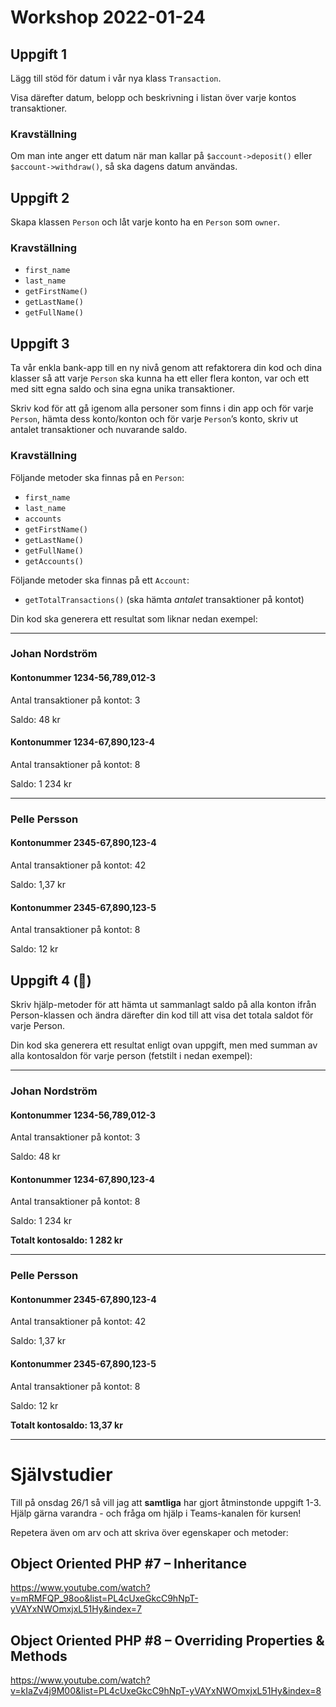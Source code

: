 # Workshop 2022-01-24

## Uppgift 1

Lägg till stöd för datum i vår nya klass `Transaction`.

Visa därefter datum, belopp och beskrivning i listan över varje kontos transaktioner.

### Kravställning

Om man inte anger ett datum när man kallar på `$account->deposit()` eller `$account->withdraw()`, så ska dagens datum användas.

## Uppgift 2

Skapa klassen `Person` och låt varje konto ha en `Person` som `owner`.

### Kravställning

- `first_name`
- `last_name`
- `getFirstName()`
- `getLastName()`
- `getFullName()`

## Uppgift 3

Ta vår enkla bank-app till en ny nivå genom att refaktorera din kod och dina klasser så att varje `Person` ska kunna ha ett eller flera konton, var och ett med sitt egna saldo och sina egna unika transaktioner.

Skriv kod för att gå igenom alla personer som finns i din app och för varje `Person`, hämta dess konto/konton och för varje `Person`’s konto, skriv ut antalet transaktioner och nuvarande saldo.

### Kravställning

Följande metoder ska finnas på en `Person`:

- `first_name`
- `last_name`
- `accounts`
- `getFirstName()`
- `getLastName()`
- `getFullName()`
- `getAccounts()`

Följande metoder ska finnas på ett `Account`:

- `getTotalTransactions()` (ska hämta *antalet* transaktioner på kontot)

Din kod ska generera ett resultat som liknar nedan exempel:

---

### Johan Nordström

#### Kontonummer 1234-56,789,012-3

Antal transaktioner på kontot: 3

Saldo: 48 kr

#### Kontonummer 1234-67,890,123-4

Antal transaktioner på kontot: 8

Saldo: 1 234 kr

---

### Pelle Persson

#### Kontonummer 2345-67,890,123-4

Antal transaktioner på kontot: 42

Saldo: 1,37 kr

#### Kontonummer 2345-67,890,123-5

Antal transaktioner på kontot: 8

Saldo: 12 kr

## Uppgift 4 (🌟)

Skriv hjälp-metoder för att hämta ut sammanlagt saldo på alla konton ifrån Person-klassen och ändra därefter din kod till att visa det totala saldot för varje Person.

Din kod ska generera ett resultat enligt ovan uppgift, men med summan av alla kontosaldon för varje person (fetstilt i nedan exempel):

---

### Johan Nordström

#### Kontonummer 1234-56,789,012-3

Antal transaktioner på kontot: 3

Saldo: 48 kr

#### Kontonummer 1234-67,890,123-4

Antal transaktioner på kontot: 8

Saldo: 1 234 kr

**Totalt kontosaldo: 1 282 kr**

---

### Pelle Persson

#### Kontonummer 2345-67,890,123-4

Antal transaktioner på kontot: 42

Saldo: 1,37 kr

#### Kontonummer 2345-67,890,123-5

Antal transaktioner på kontot: 8

Saldo: 12 kr

**Totalt kontosaldo: 13,37 kr**

---

# Självstudier

Till på onsdag 26/1 så vill jag att **samtliga** har gjort åtminstonde uppgift 1-3. Hjälp gärna varandra - och fråga om hjälp i Teams-kanalen för kursen!

Repetera även om arv och att skriva över egenskaper och metoder:

## Object Oriented PHP #7 – Inheritance

<https://www.youtube.com/watch?v=mRMFQP_98oo&list=PL4cUxeGkcC9hNpT-yVAYxNWOmxjxL51Hy&index=7>

## Object Oriented PHP #8 – Overriding Properties & Methods

<https://www.youtube.com/watch?v=kIaZv4j9M00&list=PL4cUxeGkcC9hNpT-yVAYxNWOmxjxL51Hy&index=8>
